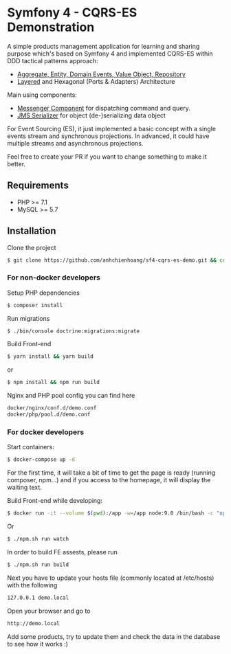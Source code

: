 Symfony 4 - CQRS-ES Demonstration
=====================

A simple products management application for learning and sharing purpose which's based on Symfony 4 and implemented CQRS-ES within DDD tactical patterns approach:
 
 * [Aggregate, Entity, Domain Events, Value Object, Repository][3]
 * [Layered][4] and Hexagonal (Ports & Adapters) Architecture

Main using components:

 * [Messenger Component][1] for dispatching command and query.
 * [JMS Serializer][2] for object (de-)serializing data object

For Event Sourcing (ES), it just implemented a basic concept with a single events stream and synchronous projections. 
In advanced, it could have multiple streams and asynchronous projections.

Feel free to create your PR if you want to change something to make it better.

## Requirements
* PHP >= 7.1
* MySQL >= 5.7

## Installation

Clone the project
```bash
$ git clone https://github.com/anhchienhoang/sf4-cqrs-es-demo.git && cd sf4-cqrs-es-demo
```

### For non-docker developers

Setup PHP dependencies
```bash
$ composer install
```

Run migrations
```bash
$ ./bin/console doctrine:migrations:migrate
```

Build Front-end
```bash
$ yarn install && yarn build
```
or
```bash
$ npm install && npm run build
```

Nginx and PHP pool config you can find here
```bash
docker/nginx/conf.d/demo.conf
docker/php/pool.d/demo.conf
```

### For docker developers
Start containers:

```bash
$ docker-compose up -d
```

For the first time, it will take a bit of time to get the page is ready (running composer, npm...) 
and if you access to the homepage, it will display the waiting text.

Build Front-end while developing:
```bash
$ docker run -it --volume $(pwd):/app -w=/app node:9.0 /bin/bash -c "npm run watch"
```
Or
```bash
$ ./npm.sh run watch
```
In order to build FE assests, please run
```bash
$ ./npm.sh run build
```

Next you have to update your hosts file (commonly located at /etc/hosts) with the following
```bash
127.0.0.1 demo.local
```

Open your browser and go to
```bash
http://demo.local
```
Add some products, try to update them and check the data in the database to see how it works :)

[1]: https://symfony.com/doc/current/components/messenger.html
[2]: https://github.com/schmittjoh/serializer
[3]: https://en.wikipedia.org/wiki/Domain-driven_design#Building_blocks
[4]: src/SfCQRSDemo
